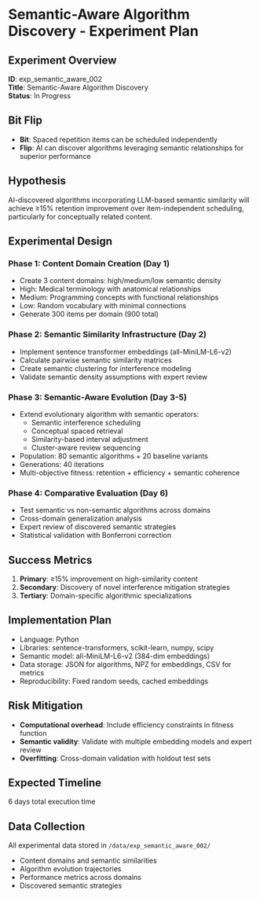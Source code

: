 # Semantic-Aware Algorithm Discovery - Experiment Plan

## Experiment Overview
**ID**: exp_semantic_aware_002  
**Title**: Semantic-Aware Algorithm Discovery  
**Status**: In Progress

## Bit Flip
- **Bit**: Spaced repetition items can be scheduled independently
- **Flip**: AI can discover algorithms leveraging semantic relationships for superior performance

## Hypothesis
AI-discovered algorithms incorporating LLM-based semantic similarity will achieve ≥15% retention improvement over item-independent scheduling, particularly for conceptually related content.

## Experimental Design

### Phase 1: Content Domain Creation (Day 1)
- Create 3 content domains: high/medium/low semantic density
- High: Medical terminology with anatomical relationships
- Medium: Programming concepts with functional relationships  
- Low: Random vocabulary with minimal connections
- Generate 300 items per domain (900 total)

### Phase 2: Semantic Similarity Infrastructure (Day 2)
- Implement sentence transformer embeddings (all-MiniLM-L6-v2)
- Calculate pairwise semantic similarity matrices
- Create semantic clustering for interference modeling
- Validate semantic density assumptions with expert review

### Phase 3: Semantic-Aware Evolution (Day 3-5)
- Extend evolutionary algorithm with semantic operators:
  - Semantic interference scheduling
  - Conceptual spaced retrieval
  - Similarity-based interval adjustment
  - Cluster-aware review sequencing
- Population: 80 semantic algorithms + 20 baseline variants
- Generations: 40 iterations
- Multi-objective fitness: retention + efficiency + semantic coherence

### Phase 4: Comparative Evaluation (Day 6)
- Test semantic vs non-semantic algorithms across domains
- Cross-domain generalization analysis
- Expert review of discovered semantic strategies
- Statistical validation with Bonferroni correction

## Success Metrics
1. **Primary**: ≥15% improvement on high-similarity content
2. **Secondary**: Discovery of novel interference mitigation strategies  
3. **Tertiary**: Domain-specific algorithmic specializations

## Implementation Plan
- Language: Python
- Libraries: sentence-transformers, scikit-learn, numpy, scipy
- Semantic model: all-MiniLM-L6-v2 (384-dim embeddings)
- Data storage: JSON for algorithms, NPZ for embeddings, CSV for metrics
- Reproducibility: Fixed random seeds, cached embeddings

## Risk Mitigation
- **Computational overhead**: Include efficiency constraints in fitness function
- **Semantic validity**: Validate with multiple embedding models and expert review
- **Overfitting**: Cross-domain validation with holdout test sets

## Expected Timeline
6 days total execution time

## Data Collection
All experimental data stored in `/data/exp_semantic_aware_002/`
- Content domains and semantic similarities
- Algorithm evolution trajectories  
- Performance metrics across domains
- Discovered semantic strategies